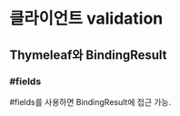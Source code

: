 # 클라이언트 validation

## Thymeleaf와 BindingResult 

### #fields

 #fields를 사용하면 BindingResult에 접근 가능.

~~~html

~~~

